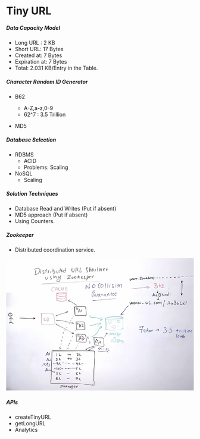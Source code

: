 # Tiny URL

##### Data Capacity Model 

- Long URL : 2 KB 
- Short URL: 17 Bytes
- Created at: 7 Bytes
- Expiration at: 7 Bytes
- Total: 2.031 KB/Entry in the Table.

##### Character Random ID Generator

- B62 
  - A-Z,a-z,0-9 
  - 62^7 : 3.5 Trillion 

- MD5

##### Database Selection

- RDBMS
  - ACID
  - Problems: Scaling
- NoSQL
  - Scaling

##### Solution Techniques

- Database Read and Writes (Put if absent)
- MD5 approach (Put if absent)
- Using Counters.

##### Zookeeper

- Distributed coordination service.

 ![Distributed URL Shortner using Zoo Keeper](/images/Zoo_Keeper.png)

##### APIs

- createTinyURL 
- getLongURL 
- Analytics